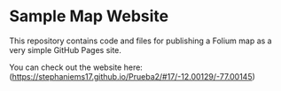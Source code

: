 # Sample Map Website

This repository contains code and files for publishing a Folium map as a very simple GitHub Pages site.

You can check out the website here:(https://stephaniems17.github.io/Prueba2/#17/-12.00129/-77.00145)
